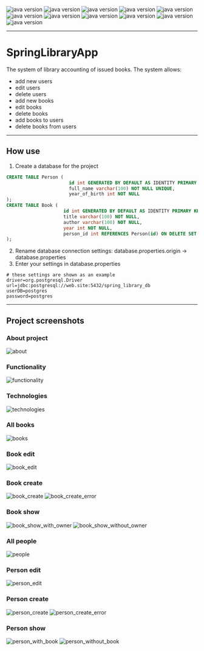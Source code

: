![java version](https://img.shields.io/badge/Java-19-blue)
![java version](https://img.shields.io/badge/PostgreSQL-15-blue)
![java version](https://img.shields.io/badge/Spring-5-blue)
![java version](https://img.shields.io/badge/Bootstrap-5.3-blue)
![java version](https://img.shields.io/badge/Thymeleaf-grey)
![java version](https://img.shields.io/badge/HTML-grey)
![java version](https://img.shields.io/badge/CSS-grey)
![java version](https://img.shields.io/badge/JavaScript-grey)
![java version](https://img.shields.io/badge/Maven-grey)
![java version](https://img.shields.io/badge/Tomcat-9-blue)
![java version](https://img.shields.io/badge/GitHub-grey)
___

# SpringLibraryApp
The system of library accounting of issued books. The system allows:
- add new users
- edit users
- delete users
- add new books
- edit books
- delete books
- add books to users
- delete books from users
___
## How use
1. Create a database for the project

```sql
CREATE TABLE Person (
                       id int GENERATED BY DEFAULT AS IDENTITY PRIMARY KEY,
                       full_name varchar(100) NOT NULL UNIQUE,
                       year_of_birth int NOT NULL
);
CREATE TABLE Book (
                     id int GENERATED BY DEFAULT AS IDENTITY PRIMARY KEY,
                     title varchar(100) NOT NULL,
                     author varchar(100) NOT NULL,
                     year int NOT NULL,
                     person_id int REFERENCES Person(id) ON DELETE SET NULL
);
```

2. Rename database connection settings:
   database.properties.origin -> database.properties
3. Enter your settings in database.properties
```properties
# these settings are shown as an example
driver=org.postgresql.Driver
url=jdbc:postgresql://web.site:5432/spring_library_db
userDB=postgres
password=postgres
```

___
## Project screenshots
### About project
![about](https://github.com/RuslanDobrov/SpringLibraryApp/assets/17269289/6c69de82-3f6d-4a63-985d-633ea3461722)
### Functionality
![functionality](https://github.com/RuslanDobrov/SpringLibraryApp/assets/17269289/d117f7d0-aeb8-432b-bf33-fadc0df78190)
### Technologies
![technologies](https://github.com/RuslanDobrov/SpringLibraryApp/assets/17269289/46bf360a-bd5a-4c73-a5e7-fb25d5df8b53)
### All books
![books](https://github.com/RuslanDobrov/SpringLibraryApp/assets/17269289/d8034bc7-3123-4002-adc6-f19e87585fc3)
### Book edit
![book_edit](https://github.com/RuslanDobrov/SpringLibraryApp/assets/17269289/c07a5565-207a-4578-8b0f-8f93e4553306)
### Book create
![book_create](https://github.com/RuslanDobrov/SpringLibraryApp/assets/17269289/5311a6c3-28f1-49af-aafe-b7a86a491929)
![book_create_error](https://github.com/RuslanDobrov/SpringLibraryApp/assets/17269289/d1fb0c45-036a-4fb9-b6ae-5052d0c657af)
### Book show
![book_show_with_owner](https://github.com/RuslanDobrov/SpringLibraryApp/assets/17269289/c3ce26d3-6505-42be-a503-f084ade8034b)
![book_show_without_owner](https://github.com/RuslanDobrov/SpringLibraryApp/assets/17269289/c53d79b9-1649-4706-b9e8-c106498fd9ec)
### All people
![people](https://github.com/RuslanDobrov/SpringLibraryApp/assets/17269289/b7d693b1-f4fa-4927-a6b7-5e6e997bcbe8)
### Person edit
![person_edit](https://github.com/RuslanDobrov/SpringLibraryApp/assets/17269289/712b0b70-702e-4a99-a5bc-8b8f3ae695a8)
### Person create
![person_create](https://github.com/RuslanDobrov/SpringLibraryApp/assets/17269289/a599ffcd-b316-4d29-a583-a9d74e71ce05)
![person_create_error](https://github.com/RuslanDobrov/SpringLibraryApp/assets/17269289/0d767913-b403-4f14-80f0-a17b3b7d26c4)
### Person show
![person_with_book](https://github.com/RuslanDobrov/SpringLibraryApp/assets/17269289/b520ab53-2790-4679-a0e0-f2096cbdbf9d)
![person_without_book](https://github.com/RuslanDobrov/SpringLibraryApp/assets/17269289/5483d119-91c7-4ab8-aa3e-110092d3eab1)
